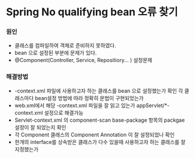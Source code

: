 # Spring No qualifying bean 오류 찾기
### 원인
* 클래스를 컴파일하여 객체로 준비하지 못하였다.
* bean 으로 설정된 부분에 문제가 있다.
* @Component(Controller, Service, Repositiory... ) 설정문제

### 해결방법
* -context.xml 파일에 사용하고자 하는 클래스를 bean 으로 설정했는가 확인
	각 클래스마다 bean설정 방법에 따라 정확히 문법이 구현되었는가
* web.xml에서 해당 -context.xml 파일을 잘 읽고 있는가 
	appServlet/*-context.xml 설정으로 해결가능
* Servlet-context.xml 의 component-scan base-package 항목의 packgae 설정이 잘 되었는지 확인
* 각 Component 클래스의 Component Annotation 이 잘 설정되었나 확인
* 한개의 interface를 상속받은 클래스가 다수 있을때 사용하고자 하는 클래스를 잘 지정했는가